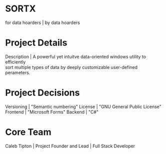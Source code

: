# SORTX
for data hoarders | by data hoarders

# Project Details
Description | A powerful yet intuitve data-oriented windows utility to efficiently  
              sort multiple types of data by deeply customizable user-defined perameters.

# Project Decisions 
Versioning | "Semantic numbering"
License    | "GNU General Public License"
Frontend   | "Microsoft Forms"
Backend    | "C#"

# Core Team
Caleb Tipton | Project Founder and Lead | Full Stack Developer

